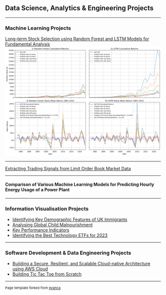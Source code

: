 ## Data Science, Analytics & Engineering Projects

---

### Machine Learning Projects

[Long-term Stock Selection using Random Forest and LSTM Models for Fundamental Analysis](/sample_page)
<img src="images/restricted_performance.png?raw=true"/>

---
[Extracting Trading Signals from Limit Order Book Market Data](/pdf/sample_presentation.pdf)

---
#### Comparison of Various Machine Learning Models for Predicting Hourly Energy Usage of a Power Plant

---

### Information Visualisation Projects

- [Identifying Key Demographic Features of UK Immigrants](http://example.com/)
- [Analysing Global Child Malnourishment](http://example.com/)
- [Key Performance Indicators](http://example.com/)
- [Identifying the Best Technology ETFs for 2023](http://example.com/)

---

### Software Development & Data Engineering Projects

- [Building a Secure, Resilient, and Scalable Cloud-native Architecture using AWS Cloud](http://example.com/)
- [Building Tic Tac Toe from Scratch](http://example.com/)

---
<p style="font-size:11px">Page template forked from <a href="https://github.com/evanca/quick-portfolio">evanca</a></p>
<!-- Remove above link if you don't want to attibute -->
